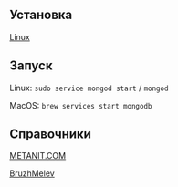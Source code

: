 ## Установка
[Linux](https://docs.mongodb.com/v3.6/tutorial/install-mongodb-on-ubuntu/)


## Запуск
Linux: ``` sudo service mongod start ``` / ``` mongod ```

MacOS: ``` brew services start mongodb ```

## Справочники
[METANIT.COM](https://metanit.com/nosql/mongodb/2.8.php)

[BruzhMelev](https://bruzh.wordpress.com/2016/06/25/%D1%88%D0%BF%D0%B0%D1%80%D0%B3%D0%B0%D0%BB%D0%BA%D0%B0-mongodb/)
